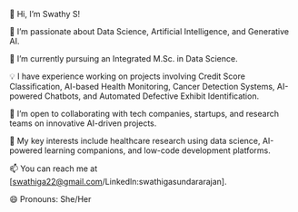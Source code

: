 👋 Hi, I’m Swathy S!

👀 I’m passionate about Data Science, Artificial Intelligence, and Generative AI.

🌱 I’m currently pursuing an Integrated M.Sc. in Data Science.

💡 I have experience working on projects involving Credit Score Classification, AI-based Health Monitoring, Cancer Detection Systems, AI-powered Chatbots, and Automated Defective Exhibit Identification.

💞️ I’m open to collaborating with tech companies, startups, and research teams on innovative AI-driven projects.

🚀 My key interests include healthcare research using data science, AI-powered learning companions, and low-code development platforms.

📫 You can reach me at [swathiga22@gmail.com/Linkedln:swathigasundararajan].

😄 Pronouns: She/Her


<!---
Swathy1209/Swathy1209 is a ✨ special ✨ repository because its `README.md` (this file) appears on your GitHub profile.
You can click the Preview link to take a look at your changes.
--->
